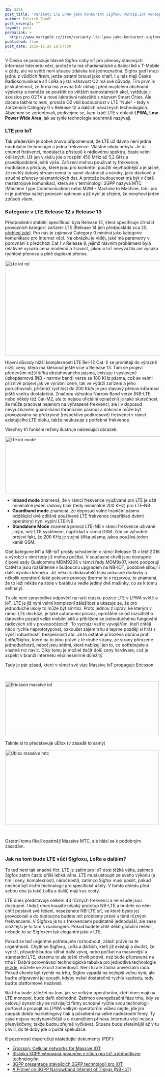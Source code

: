 ```yaml
---
ID: 3356
post_title: 'Varianty LTE LPWA jako konkurent Sigfoxu v&nbsp;IoT v&nbsp;podobě nízkoodběrových bezdrátových sítí'
author: Patrick Zandl
post_excerpt: ""
layout: post
permalink: >
  https://www.marigold.cz/item/varianty-lte-lpwa-jako-konkurent-sigfoxu-v-iot-v-podobe-nizkoodberovych-bezdratovych-siti
published: true
post_date: 2016-11-28 19:57:50
---
```

<p>V Česku se prosazuje hlavně Sigfox coby síť pro přenosy stavových informací Internetu věcí, protože tu má charismatické a tlačící lidi s T-Mobile v zády, ale ve světě není situace zdaleka tak jednoznačná. Sigfox patří mezi jednu z vůdčích firem, jenže ostatní brousí jako ohaři. I u nás mají České Radiokomunikace síť LoRa a jistá váhavost O2 má své důvody. Tím prvním je skutečnost, že firma má zrovna fofr obhájit před majitelem obchodní výsledky a nemůže se pouštět do větších samostatných akcí, vytěžuje ji akvizice pro O2TV a nové lukrativní naleziště s názvem Smart Cities. Ale docela takhle to není, protože O2 vidí budoucnost v LTE “Nule” - tedy v zařízeních Category 0 v Release 12 a dalších návazných technologiích. Abychom se zorientovali, podívejme se, kam kráčí LTE v oblasti <strong>LPWA, Low Power Wide Area</strong>, jak se tyhle technologie souhrnně nazývají. </p><!--more--><h3>LTE pro IoT</h3>
<p>Tak především je dobré znovu připomenout, že LTE už dávno není jedna modulační technologie a jedna frekvence. Vlastně nikdy nebyla. Je to chumel frekvencí, modulací a přístupů k rádiovému spektru, často velmi odlišných. Už jen v rádiu jde o rozpětí 450 MHz až 5,2 GHz a pravděpodobně ještě výše. Zařízení mohou používat ty frekvence, modulace a přístupy, které jsou pro konkrétní použití nejvhodnější a je jasné, že rychlý datový stream nemá ty samé vlastnosti a nároky, jako dávkové a stručné přenosy telemetrických dat. A protože budoucnost má být v čistě mezistrojové komunikaci, která se v terminologii 3GPP nazývá MTC (Machine Type Communication) nebo M2M - Machine to Machine, tak i pro ni je potřeba nalézt provozní optimum a již nyní je zřejmé, že nevyhoví jeden způsob všem. </p>
<h3>Kategorie v LTE Release 12 a Release 13</h3>
<p>Předposlední stabilní specifikací byla Release 12, která specifikuje čtrnáct provozních kategorií zařízení LTE (Release 14 jich předpokládá cca 20, <a href="http://niviuk.free.fr/ue_category.php">přehled zde</a>). Pro nás je zajímavá Category 0 míněná jako kategorie komunikace pro Internet věcí. Na obrázku je vidět, jaké má parametry v porovnání s předchozí Cat 1 v Release 8, jejímž hlavním problémem byla relativně vysoká cena modemů a žravost, jakou u IoT nevyvážila ani vysoká rychlost přenosu a plně duplexní přenos. </p>
<p><img title="lte-iot-rel.png" src="https://www.marigold.cz/wp-content/uploads/lte-iot-rel.png" alt="Lte iot rel" width="599" height="308" border="0" /></p>
<p>Hlavní důvody nižší komplexnosti LTE Rel-12 Cat. 0 se promítají do výrazně nižší ceny, která má klesnout ještě více u Release 13. Tam se projeví především nižší šířka obsluhovaného pásma, existuje i vysloveně úzkopásmová (NB - narrow band) verze se 180 KHz pásma, což se velmi příznivě projeví jak ve výrobní ceně, tak ve výdrži zařízení a jeho poruchovosti, přičemž rychlost do 200 Kb/s je pro stavový přenos informací ještě vcelku dostatečná. Značnou výhodou Narrow Band verze (NB-LTE nebo někdy též Cat-M2, ale to nejsou oficiální označení) je také skutečnost, že může pracovat nejenom na vyhrazené frekvenci, ale i v doposud nevyužívaném guard-band (hraničním pásmu) a dokonce může být provozováno na překryvné (respektive podkresové) frekvenci v rámci existujícího LTE bloku, takže neukusuje z potřebné frekvence. </p>
<p>Všechny tři funkční režimy ilustruje následující obrázek:</p>
<p><img title="lte-iot-mode.png" src="https://www.marigold.cz/wp-content/uploads/lte-iot-mode.png" alt="Lte iot mode" width="599" height="185" border="0" /></p>
<ul>
<li><strong>Inband mode</strong> znamená, že v rámci frekvence využívané pro LTE je užit minimálně jeden rádiový blok (tedy minimálně 200 KHz) pro LTE-NB. </li>
<li><strong>Guardband mode</strong> znamená, že doposud volné hraniční pásmo oddělující dvě odlišně používané LTE frekvence (například dvěmi operátory) nyní vyplní LTE-NB. </li>
<li><strong>Standalone Mode</strong> znamená provoz LTE-NB v rámci frekvence užívané jiným, než LTE systémem, například v rámci GSM. Zde se výhodně projeví fakt, že 200 KHz je stejná šířka pásma, jakou používá jeden kanál GSM. </li>
</ul>
<p>Obě kategorie M1 a NB-IoT prošly schválením v rámci Release 13 v létě 2016 a výrobci s nimi tedy již mohou počítat. V současné chvíli jsou dostupné čipové sady Qualcommu MDM9206 v rámci řady MDM9x07, které podporují CatM1 a jsou rozšiřitelné v budoucnu upgradem na NB-IOT, podobně slibují i další výrobci křemíku. Již několik dodavatelů hlásí pokusné dodávky a několik operátorů také pokusné provozy (berme to s rezervou, to znamená, že to leží někde na stole v baráku a vedle jediný dvě mašinky, co se k tomu sehnaly).</p>
<p>To ale není spravedlivá odpověď na naši otázku pozice LTE v LPWA světě a IoT. LTE je již nyní velmi komplexní záležitost a ukazuje se, že pro jednoduché úkoly to může být smrtící. Proto jednou z úprav, ke kterým v rámci LTE dochází, je také autonomní provoz, oproštění se od rozsáhlého datového pozadí velké mobilní sítě a přiblížení se jednoduchému fungování rádiových sítí v provopočátcích. To vychází vstříc vývojářům, kteří chtějí něco rychle naprototypovat, ozkoušet zájem trhu a teprve později si hrát s vyšší robustností, bezpečností atd. Je to ostatně přirozená obrana proti LoRa/Sigfox, které na to jdou právě z té druhé strany, ze strany přirozené jednoduchosti, neboť jsou sítěmi, které nabízejí jen to, co potřebujete a vlastně nic navíc. Díky tomu je možné tlačit dolů ceny hardware, což je aspekt v branži Internetu věcí nesmírně důležitý. </p>
<p>Tady je pár zásad, které v rámci své vize Massive IoT propaguje Ericsson:</p>
<p> </p>
<p><img title="ericsson-massive-iot.png" src="https://www.marigold.cz/wp-content/uploads/ericsson-massive-iot.png" alt="Ericsson massive iot" width="500" height="178" border="0" /></p>
<p>Takhle si to představuje uBlox (v zásadě to samý)</p>
<p><img title="ublox-massive-mtc.png" src="https://www.marigold.cz/wp-content/uploads/ublox-massive-mtc.png" alt="Ublox massive mtc" width="500" height="242" border="0" /></p>
<p> </p>
<p>Ostatní tomu říkají opatrněji Massive MTC, ale hlásí se k podobným zásadám.  </p>
<h3>Jak na tom bude LTE vůči Sigfoxu, LoRa a dalším?</h3>
<p>To teď není tak snadné říct. LTE je zatím pro IoT dost těžká váha, zatímco Sigfox zatím často příliš lehká váha. LTE musí ustoupit ze svého výkonu (a tím i ceny, komplexnosti, náročnosti), zatímco Sigfox musí posílit, pokud nechce být niche technologií pro specifické účely. V tomto ohledu před sebou oba (a také LoRa a další) mají kus cesty. </p>
<p>LTE dnes představuje celkem 43 různých frekvencí a ne všude jsou dostupné. I když dnes koupíte nějaký prototyp NB-LTE a budete na něm chtít postavit své řešení, neseženete NB-LTE síť, ve které byste jej provozovali a do budoucna budete mít problémy právě s těmi různými frekvencemi. V Sigfoxu je to s frekvencemi podstatně jednodušší, ale zase složitější je to tam s roamingem. Pokud budete chtít dělat globální řešení, nebude to se Sigfoxem tak elegantní jako v LTE.</p>
<p>Pokud se teď urgentně potřebujete rozhodnout, záleží právě na té urgentnosti. Chytit se Sigfoxu, LoRa a dalších, kteří již existují a doufat, že vydrží, případně budou stíhat další vývoj, nebo počkat na masivnější a standardní LTE, kterému to ale ještě chvíli potrvá, než bude připravené na trhu?  Dobrá porovnávací technologická tabulka pro jednotlivé technologie <a href="http://www.cnx-software.com/wp-content/uploads/2015/09/LPWAN_Comparison_Table.png">je zde</a>, můžete se zkusit zorientovat. Není tu ale žádná univerzální rada. Pokud chcete být rychle na trhu, Sigfox vypadá na nejlepší volbu nyní, ale buďte připraveni jej opustit, kdyby nešel dostatečně rychle kupředu, tedy buďte platformově nezávislí. </p>
<p>Na trhu bude záležet na tom, jak se velkým operátorům, kteří dnes mají na LTE monopol, bude dařit obchodně. Zatímco evangelizační fáze trhu, kdy se oslovují dynamicky se rozvíjející firmy schopné rychle svou technologii portovat a propojit na LPWA velkým operátorům vůbec nejde, jde jim naopak dobře marketingový tlak a působení na velké nadnárodní firmy. Ty zase nejsou nejdynamičtější a o okamžitém přínosu Internetu věcí nejsou přesvědčeny, takže budou zřejmě vyčkávat. Situace bude zřetelnější až v tu chvíli, do té doby jde o pusté spekulace. </p>
<p>K pozornosti doporučuji následující dokumenty (PDF):</p>
<ul>
<li><a href="https://www.ericsson.com/res/docs/whitepapers/wp_iot.pdf">Ericsson: Cellular networks for Massive IOT</a></li>
<li><a href="http://www.3gpp.org/news-events/3gpp-news/1766-iot_progress">Stránka 3GPP věnovaná posunům v sítích pro IoT a jednotlivým technologiím</a></li>
<li><a href="http://www.3gpp.org/images/presentations/3GPP_Standards_for_IoT.pdf">3GPP presentace stávajících 3GPP technologií pro IOT</a></li>
<li><a href="https://arxiv.org/pdf/1606.04171.pdf">A Primer on 3GPP Narrowband Internet of Things (NB-IoT)</a></li>
</ul>